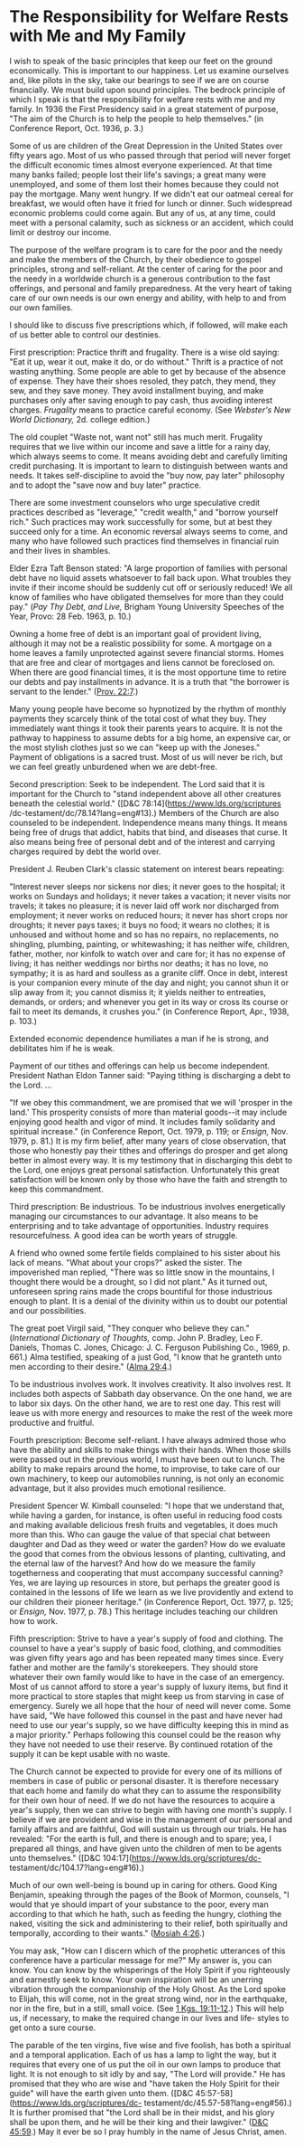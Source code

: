 # The Responsibility for Welfare Rests with Me and My Family

I wish to speak of the basic principles that keep our feet on the ground
economically. This is important to our happiness. Let us examine ourselves
and, like pilots in the sky, take our bearings to see if we are on course
financially. We must build upon sound principles. The bedrock principle of
which I speak is that the responsibility for welfare rests with me and my
family. In 1936 the First Presidency said in a great statement of purpose,
"The aim of the Church is to help the people to help themselves." (in
Conference Report, Oct. 1936, p. 3.)

Some of us are children of the Great Depression in the United States over
fifty years ago. Most of us who passed through that period will never forget
the difficult economic times almost everyone experienced. At that time many
banks failed; people lost their life's savings; a great many were unemployed,
and some of them lost their homes because they could not pay the mortgage.
Many went hungry. If we didn't eat our oatmeal cereal for breakfast, we would
often have it fried for lunch or dinner. Such widespread economic problems
could come again. But any of us, at any time, could meet with a personal
calamity, such as sickness or an accident, which could limit or destroy our
income.

The purpose of the welfare program is to care for the poor and the needy and
make the members of the Church, by their obedience to gospel principles,
strong and self-reliant. At the center of caring for the poor and the needy in
a worldwide church is a generous contribution to the fast offerings, and
personal and family preparedness. At the very heart of taking care of our own
needs is our own energy and ability, with help to and from our own families.

I should like to discuss five prescriptions which, if followed, will make each
of us better able to control our destinies.

First prescription: Practice thrift and frugality. There is a wise old saying:
"Eat it up, wear it out, make it do, or do without." Thrift is a practice of
not wasting anything. Some people are able to get by because of the absence of
expense. They have their shoes resoled, they patch, they mend, they sew, and
they save money. They avoid installment buying, and make purchases only after
saving enough to pay cash, thus avoiding interest charges. _Frugality_ means
to practice careful economy. (See _Webster's New World Dictionary,_ 2d.
college edition.)

The old couplet "Waste not, want not" still has much merit. Frugality requires
that we live within our income and save a little for a rainy day, which always
seems to come. It means avoiding debt and carefully limiting credit
purchasing. It is important to learn to distinguish between wants and needs.
It takes self-discipline to avoid the "buy now, pay later" philosophy and to
adopt the "save now and buy later" practice.

There are some investment counselors who urge speculative credit practices
described as "leverage," "credit wealth," and "borrow yourself rich." Such
practices may work successfully for some, but at best they succeed only for a
time. An economic reversal always seems to come, and many who have followed
such practices find themselves in financial ruin and their lives in shambles.

Elder Ezra Taft Benson stated: "A large proportion of families with personal
debt have no liquid assets whatsoever to fall back upon. What troubles they
invite if their income should be suddenly cut off or seriously reduced! We all
know of families who have obligated themselves for more than they could pay."
(_Pay Thy Debt, and Live,_ Brigham Young University Speeches of the Year,
Provo: 28 Feb. 1963, p. 10.)

Owning a home free of debt is an important goal of provident living, although
it may not be a realistic possibility for some. A mortgage on a home leaves a
family unprotected against severe financial storms. Homes that are free and
clear of mortgages and liens cannot be foreclosed on. When there are good
financial times, it is the most opportune time to retire our debts and pay
installments in advance. It is a truth that "the borrower is servant to the
lender." ([Prov.
22:7](https://www.lds.org/scriptures/ot/prov/22.7?lang=eng#6).)

Many young people have become so hypnotized by the rhythm of monthly payments
they scarcely think of the total cost of what they buy. They immediately want
things it took their parents years to acquire. It is not the pathway to
happiness to assume debts for a big home, an expensive car, or the most
stylish clothes just so we can "keep up with the Joneses." Payment of
obligations is a sacred trust. Most of us will never be rich, but we can feel
greatly unburdened when we are debt-free.

Second prescription: Seek to be independent. The Lord said that it is
important for the Church to "stand independent above all other creatures
beneath the celestial world." ([D&amp;C 78:14](https://www.lds.org/scriptures
/dc-testament/dc/78.14?lang=eng#13).) Members of the Church are also counseled
to be independent. Independence means many things. It means being free of
drugs that addict, habits that bind, and diseases that curse. It also means
being free of personal debt and of the interest and carrying charges required
by debt the world over.

President J. Reuben Clark's classic statement on interest bears repeating:

"Interest never sleeps nor sickens nor dies; it never goes to the hospital; it
works on Sundays and holidays; it never takes a vacation; it never visits nor
travels; it takes no pleasure; it is never laid off work nor discharged from
employment; it never works on reduced hours; it never has short crops nor
droughts; it never pays taxes; it buys no food; it wears no clothes; it is
unhoused and without home and so has no repairs, no replacements, no
shingling, plumbing, painting, or whitewashing; it has neither wife, children,
father, mother, nor kinfolk to watch over and care for; it has no expense of
living; it has neither weddings nor births nor deaths; it has no love, no
sympathy; it is as hard and soulless as a granite cliff. Once in debt,
interest is your companion every minute of the day and night; you cannot shun
it or slip away from it; you cannot dismiss it; it yields neither to
entreaties, demands, or orders; and whenever you get in its way or cross its
course or fail to meet its demands, it crushes you." (in Conference Report,
Apr., 1938, p. 103.)

Extended economic dependence humiliates a man if he is strong, and debilitates
him if he is weak.

Payment of our tithes and offerings can help us become independent. President
Nathan Eldon Tanner said: "Paying tithing is discharging a debt to the Lord. ...

"If we obey this commandment, we are promised that we will 'prosper in the
land.' This prosperity consists of more than material goods--it may include
enjoying good health and vigor of mind. It includes family solidarity and
spiritual increase." (in Conference Report, Oct. 1979, p. 119; or _Ensign,_
Nov. 1979, p. 81.) It is my firm belief, after many years of close
observation, that those who honestly pay their tithes and offerings do prosper
and get along better in almost every way. It is my testimony that in
discharging this debt to the Lord, one enjoys great personal satisfaction.
Unfortunately this great satisfaction will be known only by those who have the
faith and strength to keep this commandment.

Third prescription: Be industrious. To be industrious involves energetically
managing our circumstances to our advantage. It also means to be enterprising
and to take advantage of opportunities. Industry requires resourcefulness. A
good idea can be worth years of struggle.

A friend who owned some fertile fields complained to his sister about his lack
of means. "What about your crops?" asked the sister. The impoverished man
replied, "There was so little snow in the mountains, I thought there would be
a drought, so I did not plant." As it turned out, unforeseen spring rains made
the crops bountiful for those industrious enough to plant. It is a denial of
the divinity within us to doubt our potential and our possibilities.

The great poet Virgil said, "They conquer who believe they can."
(_International Dictionary of Thoughts,_ comp. John P. Bradley, Leo F.
Daniels, Thomas C. Jones, Chicago: J. C. Ferguson Publishing Co., 1969, p.
661.) Alma testified, speaking of a just God, "I know that he granteth unto
men according to their desire." ([Alma
29:4](https://www.lds.org/scriptures/bofm/alma/29.4?lang=eng#3).)

To be industrious involves work. It involves creativity. It also involves
rest. It includes both aspects of Sabbath day observance. On the one hand, we
are to labor six days. On the other hand, we are to rest one day. This rest
will leave us with more energy and resources to make the rest of the week more
productive and fruitful.

Fourth prescription: Become self-reliant. I have always admired those who have
the ability and skills to make things with their hands. When those skills were
passed out in the previous world, I must have been out to lunch. The ability
to make repairs around the home, to improvise, to take care of our own
machinery, to keep our automobiles running, is not only an economic advantage,
but it also provides much emotional resilience.

President Spencer W. Kimball counseled: "I hope that we understand that, while
having a garden, for instance, is often useful in reducing food costs and
making available delicious fresh fruits and vegetables, it does much more than
this. Who can gauge the value of that special chat between daughter and Dad as
they weed or water the garden? How do we evaluate the good that comes from the
obvious lessons of planting, cultivating, and the eternal law of the harvest?
And how do we measure the family togetherness and cooperating that must
accompany successful canning? Yes, we are laying up resources in store, but
perhaps the greater good is contained in the lessons of life we learn as we
live providently and extend to our children their pioneer heritage." (in
Conference Report, Oct. 1977, p. 125; or _Ensign,_ Nov. 1977, p. 78.) This
heritage includes teaching our children how to work.

Fifth prescription: Strive to have a year's supply of food and clothing. The
counsel to have a year's supply of basic food, clothing, and commodities was
given fifty years ago and has been repeated many times since. Every father and
mother are the family's storekeepers. They should store whatever their own
family would like to have in the case of an emergency. Most of us cannot
afford to store a year's supply of luxury items, but find it more practical to
store staples that might keep us from starving in case of emergency. Surely we
all hope that the hour of need will never come. Some have said, "We have
followed this counsel in the past and have never had need to use our year's
supply, so we have difficulty keeping this in mind as a major priority."
Perhaps following this counsel could be the reason why they have not needed to
use their reserve. By continued rotation of the supply it can be kept usable
with no waste.

The Church cannot be expected to provide for every one of its millions of
members in case of public or personal disaster. It is therefore necessary that
each home and family do what they can to assume the responsibility for their
own hour of need. If we do not have the resources to acquire a year's supply,
then we can strive to begin with having one month's supply. I believe if we
are provident and wise in the management of our personal and family affairs
and are faithful, God will sustain us through our trials. He has revealed:
"For the earth is full, and there is enough and to spare; yea, I prepared all
things, and have given unto the children of men to be agents unto themselves."
([D&amp;C 104:17](https://www.lds.org/scriptures/dc-
testament/dc/104.17?lang=eng#16).)

Much of our own well-being is bound up in caring for others. Good King
Benjamin, speaking through the pages of the Book of Mormon, counsels, "I would
that ye should impart of your substance to the poor, every man according to
that which he hath, such as feeding the hungry, clothing the naked, visiting
the sick and administering to their relief, both spiritually and temporally,
according to their wants." ([Mosiah
4:26](https://www.lds.org/scriptures/bofm/mosiah/4.26?lang=eng#25).)

You may ask, "How can I discern which of the prophetic utterances of this
conference have a particular message for me?" My answer is, you can know. You
can know by the whisperings of the Holy Spirit if you righteously and
earnestly seek to know. Your own inspiration will be an unerring vibration
through the companionship of the Holy Ghost. As the Lord spoke to Elijah, this
will come, not in the great strong wind, nor in the earthquake, nor in the
fire, but in a still, small voice. (See [1 Kgs.
19:11-12](https://www.lds.org/scriptures/ot/1-kgs/19.11-12?lang=eng#10).) This
will help us, if necessary, to make the required change in our lives and life-
styles to get onto a sure course.

The parable of the ten virgins, five wise and five foolish, has both a
spiritual and a temporal application. Each of us has a lamp to light the way,
but it requires that every one of us put the oil in our own lamps to produce
that light. It is not enough to sit idly by and say, "The Lord will provide."
He has promised that they who are wise and "have taken the Holy Spirit for
their guide" will have the earth given unto them. ([D&amp;C
45:57-58](https://www.lds.org/scriptures/dc-
testament/dc/45.57-58?lang=eng#56).) It is further promised that "the Lord
shall be in their midst, and his glory shall be upon them, and he will be
their king and their lawgiver." ([D&amp;C
45:59](https://www.lds.org/scriptures/dc-testament/dc/45.59?lang=eng#58).) May
it ever be so I pray humbly in the name of Jesus Christ, amen.

